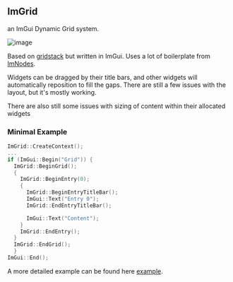 ## ImGrid


an ImGui Dynamic Grid system.

![image](https://github.com/user-attachments/assets/ca6b70aa-037e-4fd9-8558-2b032ad56fd7)

Based on [gridstack](https://github.com/gridstack/gridstack.js) but written in ImGui.
Uses a lot of boilerplate from [ImNodes](https://github.com/Nelarius/imnodes).

Widgets can be dragged by their title bars, and other widgets will automatically reposition to fill the gaps. There are still a few issues with the layout, but it's mostly working.

There are also still some issues with sizing of content within their allocated widgets

### Minimal Example

```cpp
ImGrid::CreateContext();
...
if (ImGui::Begin("Grid")) {
  ImGrid::BeginGrid();
  {
    ImGrid::BeginEntry(0);
    {
      ImGrid::BeginEntryTitleBar();
      ImGui::Text("Entry 0");
      ImGrid::EndEntryTitleBar();

      ImGui::Text("Content");
    }
    ImGrid::EndEntry();
  }
  ImGrid::EndGrid();
  }
ImGui::End();
```
A more detailed example can be found here [example](example/main.cpp).
